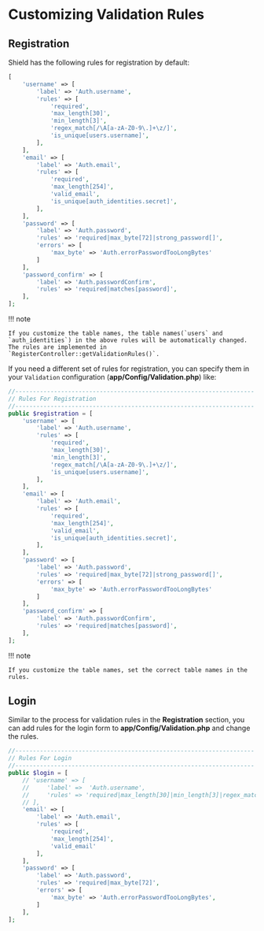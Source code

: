 # Customizing Validation Rules

## Registration

Shield has the following rules for registration by default:

```php
[
    'username' => [
        'label' => 'Auth.username',
        'rules' => [
            'required',
            'max_length[30]',
            'min_length[3]',
            'regex_match[/\A[a-zA-Z0-9\.]+\z/]',
            'is_unique[users.username]',
        ],
    ],
    'email' => [
        'label' => 'Auth.email',
        'rules' => [
            'required',
            'max_length[254]',
            'valid_email',
            'is_unique[auth_identities.secret]',
        ],
    ],
    'password' => [
        'label' => 'Auth.password',
        'rules' => 'required|max_byte[72]|strong_password[]',
        'errors' => [
            'max_byte' => 'Auth.errorPasswordTooLongBytes'
        ]
    ],
    'password_confirm' => [
        'label' => 'Auth.passwordConfirm',
        'rules' => 'required|matches[password]',
    ],
];
```

!!! note

    If you customize the table names, the table names(`users` and `auth_identities`) in the above rules will be automatically changed.
    The rules are implemented in `RegisterController::getValidationRules()`.

If you need a different set of rules for registration, you can specify them in your `Validation` configuration (**app/Config/Validation.php**) like:

```php
//--------------------------------------------------------------------
// Rules For Registration
//--------------------------------------------------------------------
public $registration = [
    'username' => [
        'label' => 'Auth.username',
        'rules' => [
            'required',
            'max_length[30]',
            'min_length[3]',
            'regex_match[/\A[a-zA-Z0-9\.]+\z/]',
            'is_unique[users.username]',
        ],
    ],
    'email' => [
        'label' => 'Auth.email',
        'rules' => [
            'required',
            'max_length[254]',
            'valid_email',
            'is_unique[auth_identities.secret]',
        ],
    ],
    'password' => [
        'label' => 'Auth.password',
        'rules' => 'required|max_byte[72]|strong_password[]',
        'errors' => [
            'max_byte' => 'Auth.errorPasswordTooLongBytes'
        ]
    ],
    'password_confirm' => [
        'label' => 'Auth.passwordConfirm',
        'rules' => 'required|matches[password]',
    ],
];
```

!!! note

    If you customize the table names, set the correct table names in the rules.

## Login

Similar to the process for validation rules in the **Registration** section, you can add rules for the login form to **app/Config/Validation.php** and change the rules.

```php
//--------------------------------------------------------------------
// Rules For Login
//--------------------------------------------------------------------
public $login = [
    // 'username' => [
    //     'label' =>  'Auth.username',
    //     'rules' => 'required|max_length[30]|min_length[3]|regex_match[/\A[a-zA-Z0-9\.]+\z/]',
    // ],
    'email' => [
        'label' => 'Auth.email',
        'rules' => [
            'required',
            'max_length[254]',
            'valid_email'
        ],
    ],
    'password' => [
        'label' => 'Auth.password',
        'rules' => 'required|max_byte[72]',
        'errors' => [
            'max_byte' => 'Auth.errorPasswordTooLongBytes',
        ]
    ],
];
```
